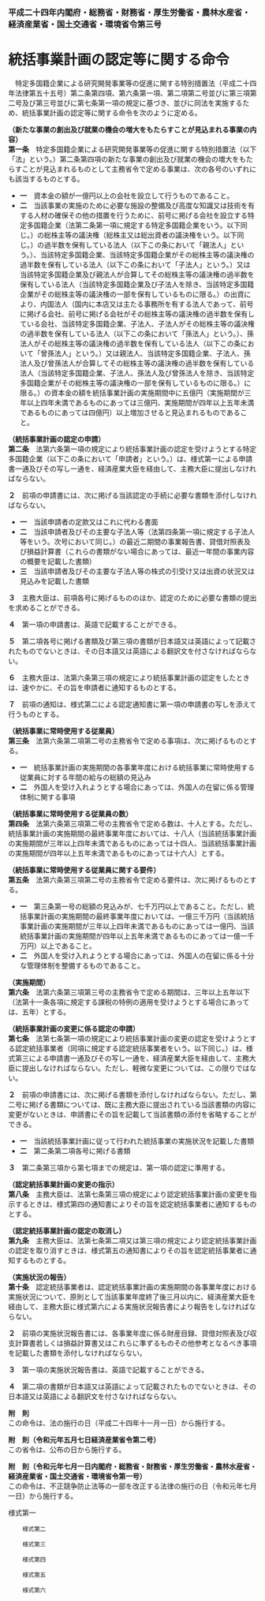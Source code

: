 ### 平成二十四年内閣府・総務省・財務省・厚生労働省・農林水産省・経済産業省・国土交通省・環境省令第三号  
# 統括事業計画の認定等に関する命令  
　特定多国籍企業による研究開発事業等の促進に関する特別措置法（平成二十四年法律第五十五号）第二条第四項、第六条第一項、第二項第二号並びに第三項第二号及び第三号並びに第七条第一項の規定に基づき、並びに同法を実施するため、統括事業計画の認定等に関する命令を次のように定める。  
  
**（新たな事業の創出及び就業の機会の増大をもたらすことが見込まれる事業の内容）**  
**第一条**　特定多国籍企業による研究開発事業等の促進に関する特別措置法（以下「法」という。）第二条第四項の新たな事業の創出及び就業の機会の増大をもたらすことが見込まれるものとして主務省令で定める事業は、次の各号のいずれにも該当するものとする。  
* **一**　資本金の額が一億円以上の会社を設立して行うものであること。  
* **二**　当該事業の実施のために必要な施設の整備及び高度な知識又は技術を有する人材の確保その他の措置を行うために、前号に掲げる会社を設立する特定多国籍企業（法第二条第一項に規定する特定多国籍企業をいう。以下同じ。）の総株主等の議決権（総株主又は総出資者の議決権をいう。以下同じ。）の過半数を保有している法人（以下この条において「親法人」という。）、当該特定多国籍企業、当該特定多国籍企業がその総株主等の議決権の過半数を保有している法人（以下この条において「子法人」という。）又は当該特定多国籍企業及び親法人が合算してその総株主等の議決権の過半数を保有している法人（当該特定多国籍企業及び子法人を除き、当該特定多国籍企業がその総株主等の議決権の一部を保有しているものに限る。）の出資により、内国法人（国内に本店又は主たる事務所を有する法人であって、前号に掲げる会社、前号に掲げる会社がその総株主等の議決権の過半数を保有している会社、当該特定多国籍企業、子法人、子法人がその総株主等の議決権の過半数を保有している法人（以下この条において「孫法人」という。）、孫法人がその総株主等の議決権の過半数を保有している法人（以下この条において「曾孫法人」という。）又は親法人、当該特定多国籍企業、子法人、孫法人及び曾孫法人が合算してその総株主等の議決権の過半数を保有している法人（当該特定多国籍企業、子法人、孫法人及び曾孫法人を除き、当該特定多国籍企業がその総株主等の議決権の一部を保有しているものに限る。）に限る。）の資本金の額を統括事業計画の実施期間中に五億円（実施期間が三年以上四年未満であるものにあっては三億円、実施期間が四年以上五年未満であるものにあっては四億円）以上増加させると見込まれるものであること。  
  
**（統括事業計画の認定の申請）**  
**第二条**　法第六条第一項の規定により統括事業計画の認定を受けようとする特定多国籍企業（以下この条において「申請者」という。）は、様式第一による申請書一通及びその写し一通を、経済産業大臣を経由して、主務大臣に提出しなければならない。  
  
**２**　前項の申請書には、次に掲げる当該認定の手続に必要な書類を添付しなければならない。  
* **一**　当該申請者の定款又はこれに代わる書面  
* **二**　当該申請者及びその主要な子法人等（法第四条第一項に規定する子法人等をいう。次号において同じ。）の最近二期間の事業報告書、貸借対照表及び損益計算書（これらの書類がない場合にあっては、最近一年間の事業内容の概要を記載した書類）  
* **三**　当該申請者及びその主要な子法人等の株式の引受け又は出資の状況又は見込みを記載した書類  
  
**３**　主務大臣は、前項各号に掲げるもののほか、認定のために必要な書類の提出を求めることができる。  
  
**４**　第一項の申請書は、英語で記載することができる。  
  
**５**　第二項各号に掲げる書類及び第三項の書類が日本語又は英語によって記載されたものでないときは、その日本語又は英語による翻訳文を付さなければならない。  
  
**６**　主務大臣は、法第六条第三項の規定により統括事業計画の認定をしたときは、速やかに、その旨を申請者に通知するものとする。  
  
**７**　前項の通知は、様式第二による認定通知書に第一項の申請書の写しを添えて行うものとする。  
  
**（統括事業に常時使用する従業員）**  
**第三条**　法第六条第二項第二号の主務省令で定める事項は、次に掲げるものとする。  
* **一**　統括事業計画の実施期間の各事業年度における統括事業に常時使用する従業員に対する年間の給与の総額の見込み  
* **二**　外国人を受け入れようとする場合にあっては、外国人の在留に係る管理体制に関する事項  
  
**（統括事業に常時使用する従業員の数）**  
**第四条**　法第六条第三項第二号の主務省令で定める数は、十人とする。ただし、統括事業計画の実施期間の最終事業年度においては、十八人（当該統括事業計画の実施期間が三年以上四年未満であるものにあっては十四人、当該統括事業計画の実施期間が四年以上五年未満であるものにあっては十六人）とする。  
  
**（統括事業に常時使用する従業員に関する要件）**  
**第五条**　法第六条第三項第二号の主務省令で定める要件は、次に掲げるものとする。  
* **一**　第三条第一号の総額の見込みが、七千万円以上であること。ただし、統括事業計画の実施期間の最終事業年度においては、一億三千万円（当該統括事業計画の実施期間が三年以上四年未満であるものにあっては一億円、当該統括事業計画の実施期間が四年以上五年未満であるものにあっては一億一千万円）以上であること。  
* **二**　外国人を受け入れようとする場合にあっては、外国人の在留に係る十分な管理体制を整備するものであること。  
  
**（実施期間）**  
**第六条**　法第六条第三項第三号の主務省令で定める期間は、三年以上五年以下（法第十一条各項に規定する課税の特例の適用を受けようとする場合にあっては、五年）とする。  
  
**（統括事業計画の変更に係る認定の申請）**  
**第七条**　法第七条第一項の規定により統括事業計画の変更の認定を受けようとする認定統括事業者（同項に規定する認定統括事業者をいう。以下同じ。）は、様式第三による申請書一通及びその写し一通を、経済産業大臣を経由して、主務大臣に提出しなければならない。ただし、軽微な変更については、この限りではない。  
  
**２**　前項の申請書には、次に掲げる書類を添付しなければならない。ただし、第二号に掲げる書類については、既に主務大臣に提出されている当該書類の内容に変更がないときは、申請書にその旨を記載して当該書類の添付を省略することができる。  
* **一**　当該統括事業計画に従って行われた統括事業の実施状況を記載した書類  
* **二**　第二条第二項各号に掲げる書類  
  
**３**　第二条第三項から第七項までの規定は、第一項の認定に準用する。  
  
**（認定統括事業計画の変更の指示）**  
**第八条**　主務大臣は、法第七条第三項の規定により認定統括事業計画の変更を指示するときは、様式第四の通知書によりその旨を認定統括事業者に通知するものとする。  
  
**（認定統括事業計画の認定の取消し）**  
**第九条**　主務大臣は、法第七条第二項又は第三項の規定により認定統括事業計画の認定を取り消すときは、様式第五の通知書によりその旨を認定統括事業者に通知するものとする。  
  
**（実施状況の報告）**  
**第十条**　認定統括事業者は、認定統括事業計画の実施期間の各事業年度における実施状況について、原則として当該事業年度終了後三月以内に、経済産業大臣を経由して、主務大臣に様式第六による実施状況報告書により報告をしなければならない。  
  
**２**　前項の実施状況報告書には、各事業年度に係る財産目録、貸借対照表及び収支計算書若しくは損益計算書又はこれらに準ずるものその他参考となるべき事項を記載した書類を添付しなければならない。  
  
**３**　第一項の実施状況報告書は、英語で記載することができる。  
  
**４**　第二項の書類が日本語又は英語によって記載されたものでないときは、その日本語又は英語による翻訳文を付さなければならない。  
  
**附　則**  
この命令は、法の施行の日（平成二十四年十一月一日）から施行する。  
  
**附　則（令和元年五月七日経済産業省令第二号）**  
この省令は、公布の日から施行する。  
  
**附　則（令和元年七月一日内閣府・総務省・財務省・厚生労働省・農林水産省・経済産業省・国土交通省・環境省令第一号）**  
この命令は、不正競争防止法等の一部を改正する法律の施行の日（令和元年七月一日）から施行する。  
  
様式第一
          
        様式第二
          
        様式第三
          
        様式第四
          
        様式第五
          
        様式第六
          
        